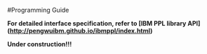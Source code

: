#Programming Guide
 
<b>For detailed interface specification, refer to [IBM PPL library API] (http://pengwuibm.github.io/ibmppl/index.html) </b>

<b> Under construction!!! </b>
